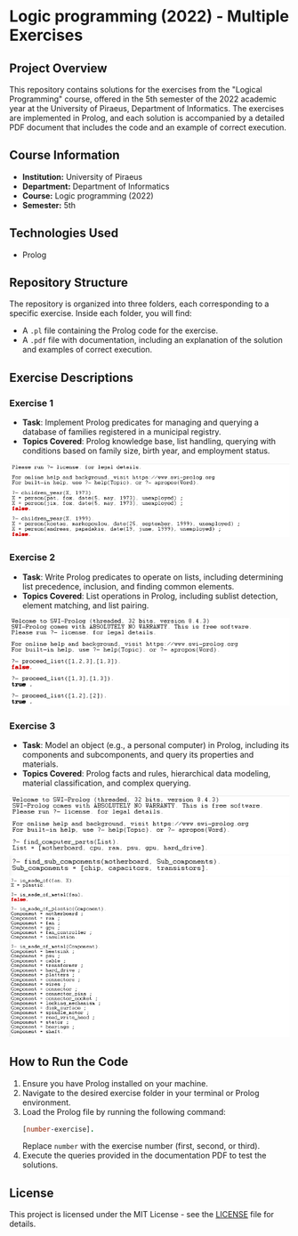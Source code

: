 # Logic programming (2022) - Multiple Exercises

## Project Overview

This repository contains solutions for the exercises from the "Logical Programming" course, offered in the 5th semester of the 2022 academic year at the University of Piraeus, Department of Informatics. The exercises are implemented in Prolog, and each solution is accompanied by a detailed PDF document that includes the code and an example of correct execution.

## Course Information
- **Institution:** University of Piraeus
- **Department:** Department of Informatics
- **Course:** Logic programming (2022)
- **Semester:** 5th

## Technologies Used

- Prolog

## Repository Structure

The repository is organized into three folders, each corresponding to a specific exercise. Inside each folder, you will find:

- A `.pl` file containing the Prolog code for the exercise.
- A `.pdf` file with documentation, including an explanation of the solution and examples of correct execution.

## Exercise Descriptions

### Exercise 1
- **Task**: Implement Prolog predicates for managing and querying a database of families registered in a municipal registry.
- **Topics Covered**: Prolog knowledge base, list handling, querying with conditions based on family size, birth year, and employment status.

![Alt text](./images/first-exercise.png)

### Exercise 2
- **Task**: Write Prolog predicates to operate on lists, including determining list precedence, inclusion, and finding common elements.
- **Topics Covered**: List operations in Prolog, including sublist detection, element matching, and list pairing.

![Alt text](./images/second-exercise.png)

### Exercise 3
- **Task**: Model an object (e.g., a personal computer) in Prolog, including its components and subcomponents, and query its properties and materials.
- **Topics Covered**: Prolog facts and rules, hierarchical data modeling, material classification, and complex querying.

![Alt text](./images/third-exercise-1.png)
![Alt text](./images/third-exercise-2.png)
![Alt text](./images/third-exercise-3.png)

## How to Run the Code

1. Ensure you have Prolog installed on your machine.
2. Navigate to the desired exercise folder in your terminal or Prolog environment.
3. Load the Prolog file by running the following command:
   ```prolog
   [number-exercise].
   ```
   Replace `number` with the exercise number (first, second, or third).
4. Execute the queries provided in the documentation PDF to test the solutions.

## License

This project is licensed under the MIT License - see the [LICENSE](./LICENSE) file for details.
